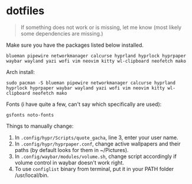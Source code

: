 # dotfiles
> If something does not work or is missing, let me know (most likely some dependencies are missing.)

Make sure you have the packages listed below installed.

`blueman pipewire networkmanager calcurse hyprland hyprlock hyprpaper waybar wayland yazi wofi vim neovim kitty wl-clipboard neofetch mako`

Arch install:

`sudo pacman -S blueman pipewire networkmanager calcurse hyprland hyprlock hyprpaper waybar wayland yazi wofi vim neovim kitty wl-clipboard neofetch mako`

Fonts (i have quite a few, can't say which specifically are used):

`gsfonts noto-fonts`

Things to manually change:

1) In `.config/hypr/Scripts/quote_gacha`, line 3, enter your user name.
2) In `.config/hypr/hyprpaper.conf`, change active wallpapers and their paths (by default looks for them in ~/Pictures).
3) In `.config/waybar/modules/volume.sh`, change script accordingly if volume control in waybar doesn't work right.
4) To use `configlist` binary from terminal, put it in your PATH folder /usr/local/bin.
